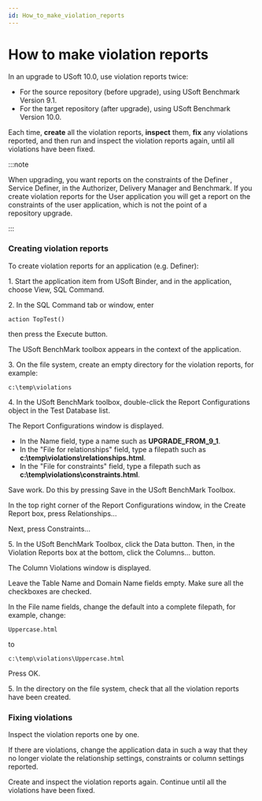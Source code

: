 ```yaml
---
id: How_to_make_violation_reports
---
```


# How to make violation reports

In an upgrade to USoft 10.0, use violation reports twice:

- For the source repository (before upgrade), using USoft Benchmark Version 9.1.
- For the target repository (after upgrade), using USoft Benchmark Version 10.0.

Each time, **create** all the violation reports, **inspect** them, **fix** any violations reported, and then run and inspect the violation reports again, until all violations have been fixed.


:::note

When upgrading, you want reports on the constraints of the Definer , Service Definer, in the Authorizer, Delivery Manager and Benchmark. If you create violation reports for the User application you will get a report on the constraints of the user application, which is not the point of a repository upgrade.

:::

### Creating violation reports

To create violation reports for an application (e.g. Definer):

1. Start the application item from USoft Binder, and in the application, choose View, SQL Command.

2. In the SQL Command tab or window, enter

```
action TopTest()
```

then press the Execute button.

The USoft BenchMark toolbox appears in the context of the application.

3. On the file system, create an empty directory for the violation reports, for example:

```
c:\temp\violations
```

4. In the USoft BenchMark toolbox, double-click the Report Configurations object in the Test Database list.

The Report Configurations window is displayed.

- In the Name field, type a name such as **UPGRADE_FROM_9_1**.
- In the "File for relationships" field, type a filepath such as **c:\\temp\\violations\\relationships.html**.
- In the "File for constraints" field, type a filepath such as **c:\\temp\\violations\\constraints.html**.

Save work. Do this by pressing Save in the USoft BenchMark Toolbox.

In the top right corner of the Report Configurations window, in the Create Report box, press Relationships...

Next, press Constraints...

5. In the USoft BenchMark Toolbox, click the Data button. Then, in the Violation Reports box at the bottom, click the Columns... button.

The Column Violations window is displayed.

Leave the Table Name and Domain Name fields empty. Make sure all the checkboxes are checked.

In the File name fields, change the default into a complete filepath, for example, change:

```
Uppercase.html
```

to 

```
c:\temp\violations\Uppercase.html
```

Press OK.

5. In the directory on the file system, check that all the violation reports have been created.

### Fixing violations

Inspect the violation reports one by one.

If there are violations, change the application data in such a way that they no longer violate the relationship settings, constraints or column settings reported.

Create and inspect the violation reports again. Continue until all the violations have been fixed.